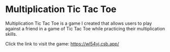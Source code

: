 # Multiplication Tic Tac Toe


Multiplication Tic Tac Toe is a game I created that allows users to play against a friend in a game of Tic Tac Toe while practicing their multiplication skills.

Click the link to visit the game:
https://wl54vj.csb.app/